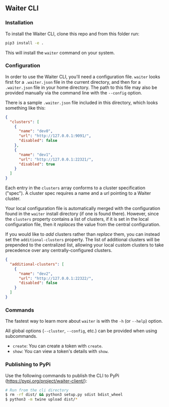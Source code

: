 ## Waiter CLI

### Installation

To install the Waiter CLI, clone this repo and from this folder run:

```bash
pip3 install -e .
```

This will install the `waiter` command on your system.

### Configuration

In order to use the Waiter CLI, you'll need a configuration file. 
`waiter` looks first for a `.waiter.json` file in the current directory, and then for a `.waiter.json` file in your home directory. 
The path to this file may also be provided manually via the command line with the `--config` option.

There is a sample `.waiter.json` file included in this directory, which looks something like this:

```json
{
  "clusters": [
    {
      "name": "dev0",
      "url": "http://127.0.0.1:9091/",
      "disabled": false
    },
    {
      "name": "dev1",
      "url": "http://127.0.0.1:22321/",
      "disabled": true
    }
  ]
}
```

Each entry in the `clusters` array conforms to a cluster specification ("spec"). 
A cluster spec requires a name and a url pointing to a Waiter cluster.

Your local configuration file is automatically merged with the configuration found in the `waiter` install directory
(if one is found there). However, since the `clusters` property contains a list of clusters, if it is set in the local
configuration file, then it _replaces_ the value from the central configuration.

If you would like to _add_ clusters rather than _replace_ them, you can instead set the `additional-clusters` property.
The list of additional clusters will be prepended to the centralized list, allowing your local custom clusters
to take precedence over any centrally-configured clusters.

```json
{
  "additional-clusters": [
    {
      "name": "dev2",
      "url": "http://127.0.0.1:22322/",
      "disabled": false
    }
  ]
}
```

### Commands

The fastest way to learn more about `waiter` is with the `-h` (or `--help`) option.

All global options (`--cluster`, `--config`, etc.) can be provided when using subcommands.

- `create`: You can create a token with `create`. 
- `show`: You can view a token's details with `show`.

### Publishing to PyPi

Use the following commands to publish the CLI to PyPi (https://pypi.org/project/waiter-client/):

```bash
# Run from the cli directory
$ rm -rf dist/ && python3 setup.py sdist bdist_wheel
$ python3 -m twine upload dist/*
```
